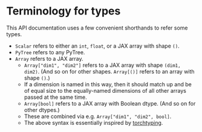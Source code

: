 # Terminology for types

This API documentation uses a few convenient shorthands to refer some types.

- `Scalar` refers to either an `int`, `float`, or a JAX array with shape `()`.
- `PyTree` refers to any PyTree.
- `Array` refers to a JAX array.
    - `Array["dim1", "dim2"]` refers to a JAX array with shape `(dim1, dim2)`. (And so on for other shapes. `Array[()]` refers to an array with shape `()`.)
    - If a dimension is named in this way, then it should match up and be of equal size to the equally-named dimensions of all other arrays passed at the same time.
    - `Array[bool]` refers to a JAX array with Boolean dtype. (And so on for other dtypes.)
    - These are combined via e.g. `Array["dim1", "dim2", bool]`.
    - The above syntax is essentially inspired by [torchtyping](https://github.com/patrick-kidger/torchtyping).

